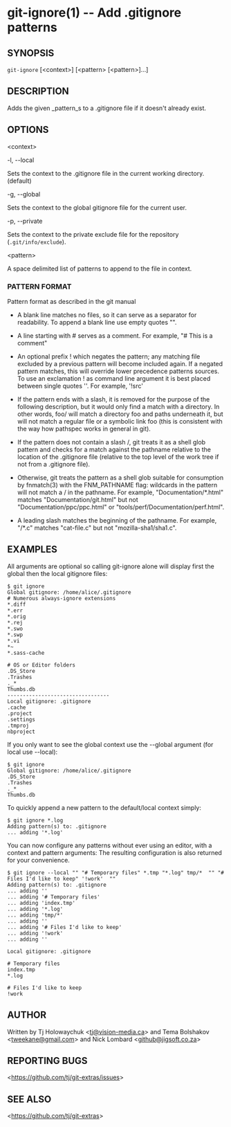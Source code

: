 git-ignore(1) -- Add .gitignore patterns
========================================

## SYNOPSIS

`git-ignore` [&lt;context&gt;] [&lt;pattern&gt; [&lt;pattern&gt;]...]

## DESCRIPTION

Adds the given _pattern_s to a .gitignore file if it doesn't already exist.

## OPTIONS

  &lt;context&gt;

  -l, --local

  Sets the context to the .gitignore file in the current working directory. (default)

  -g, --global

  Sets the context to the global gitignore file for the current user.

  -p, --private

  Sets the context to the private exclude file for the repository (`.git/info/exclude`).

  &lt;pattern&gt;

  A space delimited list of patterns to append to the file in context.

### PATTERN FORMAT

Pattern format as described in the git manual

 * A blank line matches no files, so it can serve as a separator for readability. To append a blank line use empty quotes "".

 * A line starting with # serves as a comment. For example, "# This is a comment"

 * An optional prefix ! which negates the pattern; any matching file excluded by a previous pattern will become included again. If a negated pattern matches, this will override lower precedence patterns sources. To use an exclamation ! as command line argument it is best placed between single quotes ''. For example, '!src'

 * If the pattern ends with a slash, it is removed for the purpose of the following description, but it would only find a match with a directory. In other words, foo/ will match a directory foo and paths underneath it, but will not match a regular file or a symbolic link foo (this is consistent with the way how pathspec works in general in git).

 * If the pattern does not contain a slash /, git treats it as a shell glob pattern and checks for a match against the pathname relative to the location of the .gitignore file (relative to the top level of the work tree if not from a .gitignore file).

 * Otherwise, git treats the pattern as a shell glob suitable for consumption by fnmatch(3) with the FNM_PATHNAME flag: wildcards in the pattern will not match a / in the pathname. For example, "Documentation/*.html" matches "Documentation/git.html" but not "Documentation/ppc/ppc.html" or "tools/perf/Documentation/perf.html".

 * A leading slash matches the beginning of the pathname. For example, "/*.c" matches "cat-file.c" but not "mozilla-sha1/sha1.c".


## EXAMPLES

  All arguments are optional so calling git-ignore alone will display first the global then the local gitignore files:

    $ git ignore
    Global gitignore: /home/alice/.gitignore
    # Numerous always-ignore extensions
    *.diff
    *.err
    *.orig
    *.rej
    *.swo
    *.swp
    *.vi
    *~
    *.sass-cache

    # OS or Editor folders
    .DS_Store
    .Trashes
    ._*
    Thumbs.db
    ---------------------------------
    Local gitignore: .gitignore
    .cache
    .project
    .settings
    .tmproj
    nbproject

If you only want to see the global context use the --global argument (for local use --local):

    $ git ignore
    Global gitignore: /home/alice/.gitignore
    .DS_Store
    .Trashes
    ._*
    Thumbs.db

To quickly append a new pattern to the default/local context simply:

    $ git ignore *.log
    Adding pattern(s) to: .gitignore
    ... adding '*.log'

You can now configure any patterns without ever using an editor, with a context and pattern arguments:
The resulting configuration is also returned for your convenience.

    $ git ignore --local "" "# Temporary files" *.tmp "*.log" tmp/*  "" "# Files I'd like to keep" '!work'  ""
    Adding pattern(s) to: .gitignore
    ... adding ''
    ... adding '# Temporary files'
    ... adding 'index.tmp'
    ... adding '*.log'
    ... adding 'tmp/*'
    ... adding ''
    ... adding '# Files I'd like to keep'
    ... adding '!work'
    ... adding ''

    Local gitignore: .gitignore

    # Temporary files
    index.tmp
    *.log

    # Files I'd like to keep
    !work

## AUTHOR

Written by Tj Holowaychuk &lt;<tj@vision-media.ca>&gt; and Tema Bolshakov &lt;<tweekane@gmail.com>&gt;
and Nick Lombard &lt;<github@jigsoft.co.za>&gt;

## REPORTING BUGS

&lt;<https://github.com/tj/git-extras/issues>&gt;

## SEE ALSO

&lt;<https://github.com/tj/git-extras>&gt;
